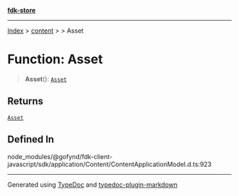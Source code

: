 [**fdk-store**](../../../README.md)
***

[Index](../../../API.md) > [content](../../README.md) > [<internal>](../README.md) > Asset

# Function: Asset

> **Asset**(): [`Asset`](../type-aliases/type-alias.Asset.md)

## Returns

[`Asset`](../type-aliases/type-alias.Asset.md)

## Defined In

node\_modules/@gofynd/fdk-client-javascript/sdk/application/Content/ContentApplicationModel.d.ts:923

***
Generated using [TypeDoc](https://typedoc.org/) and [typedoc-plugin-markdown](https://www.npmjs.com/package/typedoc-plugin-markdown)
